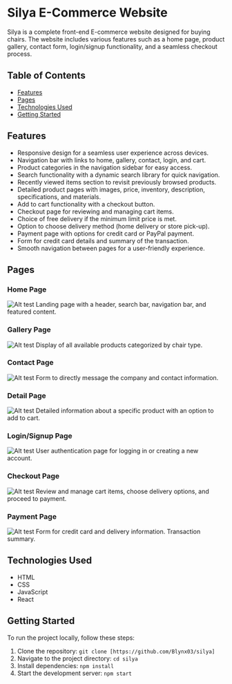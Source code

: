 # Silya E-Commerce Website

Silya is a complete front-end E-commerce website designed for buying chairs. The website includes various features such as a home page, product gallery, contact form, login/signup functionality, and a seamless checkout process.

## Table of Contents

- [Features](#features)
- [Pages](#pages)
- [Technologies Used](#technologies-used)
- [Getting Started](#getting-started)

## Features

- Responsive design for a seamless user experience across devices.
- Navigation bar with links to home, gallery, contact, login, and cart.
- Product categories in the navigation sidebar for easy access.
- Search functionality with a dynamic search library for quick navigation.
- Recently viewed items section to revisit previously browsed products.
- Detailed product pages with images, price, inventory, description, specifications, and materials.
- Add to cart functionality with a checkout button.
- Checkout page for reviewing and managing cart items.
- Choice of free delivery if the minimum limit price is met.
- Option to choose delivery method (home delivery or store pick-up).
- Payment page with options for credit card or PayPal payment.
- Form for credit card details and summary of the transaction.
- Smooth navigation between pages for a user-friendly experience.

## Pages

### Home Page

![Alt test](silya-home.png)
Landing page with a header, search bar, navigation bar, and featured content.

### Gallery Page

![Alt test](./silya-gallery.png)
Display of all available products categorized by chair type.

### Contact Page

![Alt test](/silya-contact.png)
Form to directly message the company and contact information.

### Detail Page

![Alt test](/silya-detail.png)
Detailed information about a specific product with an option to add to cart.

### Login/Signup Page

![Alt test](/silya-signup.png)
User authentication page for logging in or creating a new account.

### Checkout Page

![Alt test](/silya-cart.png)
Review and manage cart items, choose delivery options, and proceed to payment.

### Payment Page

![Alt test](/silya-payment.png)
Form for credit card and delivery information. Transaction summary.

## Technologies Used

- HTML
- CSS
- JavaScript
- React

## Getting Started

To run the project locally, follow these steps:

1. Clone the repository: `git clone [https://github.com/Blynx03/silya]`
2. Navigate to the project directory: `cd silya`
3. Install dependencies: `npm install`
4. Start the development server: `npm start`
